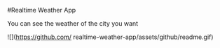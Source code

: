 #Realtime Weather App

You can see the weather of the city you want

![](https://github.com/
realtime-weather-app/assets/github/readme.gif)
